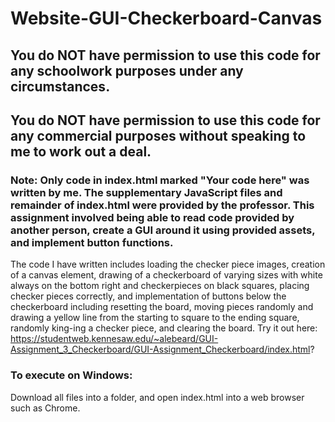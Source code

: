 # Website-GUI-Checkerboard-Canvas

## You do NOT have permission to use this code for any schoolwork purposes under any circumstances. 

## You do NOT have permission to use this code for any commercial purposes without speaking to me to work out a deal.

### Note: Only code in index.html marked "Your code here" was written by me. The supplementary JavaScript files and remainder of index.html were provided by the professor. This assignment involved being able to read code provided by another person, create a GUI around it using provided assets, and implement button functions.

The code I have written includes loading the checker piece images, creation of a canvas element, drawing of a checkerboard of varying sizes with white always on the bottom right and checkerpieces on black squares, placing checker pieces correctly, and implementation of buttons below the checkerboard including resetting the board, moving pieces randomly and drawing a yellow line from the starting to square to the ending square, randomly king-ing a checker piece, and clearing the board. Try it out here: https://studentweb.kennesaw.edu/~alebeard/GUI-Assignment_3_Checkerboard/GUI-Assignment_Checkerboard/index.html?

### To execute on Windows:

Download all files into a folder, and open index.html into a web browser such as Chrome.
